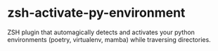 # zsh-activate-py-environment
ZSH plugin that automagically detects and activates your python environments (poetry, virtualenv, mamba) while traversing directories.
